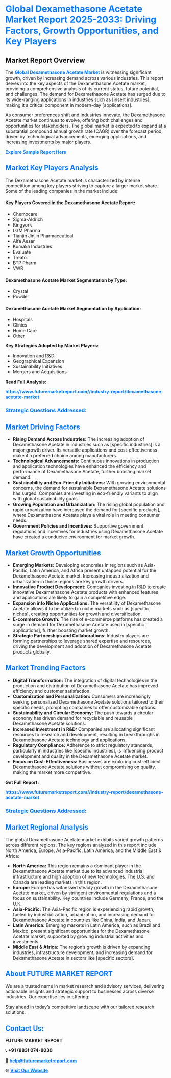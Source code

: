 <h1 style="color: #007BFF;">Global Dexamethasone Acetate Market Report 2025-2033: Driving Factors, Growth Opportunities, and Key Players</h1>

<section id="overview">
<h2>Market Report Overview</h2>
<p>The <a href="https://www.futuremarketreport.com//industry-report/dexamethasone-acetate-market" style="color: #007BFF; text-decoration: none;"><strong>Global Dexamethasone Acetate Market</strong></a> is witnessing significant growth, driven by increasing demand across various industries. This report delves into the key aspects of the Dexamethasone Acetate market, providing a comprehensive analysis of its current status, future potential, and challenges. The demand for Dexamethasone Acetate has surged due to its wide-ranging applications in industries such as [insert industries], making it a critical component in modern-day [applications].</p>
<p>As consumer preferences shift and industries innovate, the Dexamethasone Acetate market continues to evolve, offering both challenges and opportunities for stakeholders. The global market is expected to expand at a substantial compound annual growth rate (CAGR) over the forecast period, driven by technological advancements, emerging applications, and increasing investments by major players.</p>
</section>

<section id="overview">
<p><a href="https://www.futuremarketreport.com//request-sample/reportId=89243" style="color: #007BFF; text-decoration: none;"><strong>Explore Sample Report Here</strong></a></p>
</section>

<section id="key-players">
<h2 style="color: #007BFF;">Market Key Players Analysis</h2>
<p>The Dexamethasone Acetate market is characterized by intense competition among key players striving to capture a larger market share. Some of the leading companies in the market include:</p>
<h4>Key Players Covered in the Dexamethasone Acetate Report:</h4>
<ul><li>Chemocare</li><li>Sigma-Aldrich</li><li>Kingyork</li><li>LGM Pharma</li><li>Tianjin Jinjin Pharmaceutical</li><li>Alfa Aesar</li><li>Kumaka Industries</li><li>Evaluate</li><li>Treato</li><li>BTP Pharm</li><li>VWR</li></ul>
<h4>Dexamethasone Acetate Market Segmentation by Type:</h4>
<ul><li>Crystal</li><li>Powder</li></ul>

<h4>Dexamethasone Acetate Market Segmentation by Application:</h4>
<ul><li>Hospitals</li><li>Clinics</li><li>Home Care</li><li>Other</li></ul>
<p><strong>Key Strategies Adopted by Market Players:</strong></p>
<ul>
<li>Innovation and R&D</li>
<li>Geographical Expansion</li>
<li>Sustainability Initiatives</li>
<li>Mergers and Acquisitions</li>
</ul>
</section>

<section>
<p><strong>Read Full Analysis: </strong></p><a href="https://www.futuremarketreport.com//industry-report/dexamethasone-acetate-market" style="color: #007BFF; text-decoration: none;"><strong>https://www.futuremarketreport.com//industry-report/dexamethasone-acetate-market</strong></a>
<h3 style="color: #007BFF;">Strategic Questions Addressed:</h3>
</section>

<section id="driving-factors">
<h2 style="color: #007BFF;">Market Driving Factors</h2>
<ul>
<li><strong>Rising Demand Across Industries:</strong> The increasing adoption of Dexamethasone Acetate in industries such as [specific industries] is a major growth driver. Its versatile applications and cost-effectiveness make it a preferred choice among manufacturers.</li>
<li><strong>Technological Advancements:</strong> Continuous innovations in production and application technologies have enhanced the efficiency and performance of Dexamethasone Acetate, further boosting market demand.</li>
<li><strong>Sustainability and Eco-Friendly Initiatives:</strong> With growing environmental concerns, the demand for sustainable Dexamethasone Acetate solutions has surged. Companies are investing in eco-friendly variants to align with global sustainability goals.</li>
<li><strong>Growing Population and Urbanization:</strong> The rising global population and rapid urbanization have increased the demand for [specific products], where Dexamethasone Acetate plays a vital role in meeting consumer needs.</li>
<li><strong>Government Policies and Incentives:</strong> Supportive government regulations and incentives for industries using Dexamethasone Acetate have created a conducive environment for market growth.</li>
</ul>
</section>

<section id="growth-opportunities">
<h2 style="color: #007BFF;">Market Growth Opportunities</h2>
<ul>
<li><strong>Emerging Markets:</strong> Developing economies in regions such as Asia-Pacific, Latin America, and Africa present untapped potential for the Dexamethasone Acetate market. Increasing industrialization and urbanization in these regions are key growth drivers.</li>
<li><strong>Innovative Product Development:</strong> Companies investing in R&D to create innovative Dexamethasone Acetate products with enhanced features and applications are likely to gain a competitive edge.</li>
<li><strong>Expansion into Niche Applications:</strong> The versatility of Dexamethasone Acetate allows it to be utilized in niche markets such as [specific niches], creating opportunities for growth and diversification.</li>
<li><strong>E-commerce Growth:</strong> The rise of e-commerce platforms has created a surge in demand for Dexamethasone Acetate used in [specific applications], further boosting market growth.</li>
<li><strong>Strategic Partnerships and Collaborations:</strong> Industry players are forming partnerships to leverage shared expertise and resources, driving the development and adoption of Dexamethasone Acetate products globally.</li>
</ul>
</section>

<section id="trending-factors">
<h2 style="color: #007BFF;">Market Trending Factors</h2>
<ul>
<li><strong>Digital Transformation:</strong> The integration of digital technologies in the production and distribution of Dexamethasone Acetate has improved efficiency and customer satisfaction.</li>
<li><strong>Customization and Personalization:</strong> Consumers are increasingly seeking personalized Dexamethasone Acetate solutions tailored to their specific needs, prompting companies to offer customizable options.</li>
<li><strong>Sustainability and Circular Economy:</strong> The push towards a circular economy has driven demand for recyclable and reusable Dexamethasone Acetate solutions.</li>
<li><strong>Increased Investment in R&D:</strong> Companies are allocating significant resources to research and development, resulting in breakthroughs in Dexamethasone Acetate technology and applications.</li>
<li><strong>Regulatory Compliance:</strong> Adherence to strict regulatory standards, particularly in industries like [specific industries], is influencing product development and quality in the Dexamethasone Acetate market.</li>
<li><strong>Focus on Cost-Effectiveness:</strong> Businesses are exploring cost-efficient Dexamethasone Acetate solutions without compromising on quality, making the market more competitive.</li>
</ul>
</section>

<section>
<p><strong>Get Full Report: </strong></p><a href="https://www.futuremarketreport.com//industry-report/dexamethasone-acetate-market" style="color: #007BFF; text-decoration: none;"><strong>https://www.futuremarketreport.com//industry-report/dexamethasone-acetate-market</strong></a>
<h3 style="color: #007BFF;">Strategic Questions Addressed:</h3>
</section>


<section id="regional-analysis">
<h2 style="color: #007BFF;">Market Regional Analysis</h2>
<p>The global Dexamethasone Acetate market exhibits varied growth patterns across different regions. The key regions analyzed in this report include North America, Europe, Asia-Pacific, Latin America, and the Middle East & Africa:</p>
<ul>
<li><strong>North America:</strong> This region remains a dominant player in the Dexamethasone Acetate market due to its advanced industrial infrastructure and high adoption of new technologies. The U.S. and Canada are leading markets in this region.</li>
<li><strong>Europe:</strong> Europe has witnessed steady growth in the Dexamethasone Acetate market, driven by stringent environmental regulations and a focus on sustainability. Key countries include Germany, France, and the U.K.</li>
<li><strong>Asia-Pacific:</strong> The Asia-Pacific region is experiencing rapid growth, fueled by industrialization, urbanization, and increasing demand for Dexamethasone Acetate in countries like China, India, and Japan.</li>
<li><strong>Latin America:</strong> Emerging markets in Latin America, such as Brazil and Mexico, present significant opportunities for the Dexamethasone Acetate market, supported by growing industrial activities and investments.</li>
<li><strong>Middle East & Africa:</strong> The region’s growth is driven by expanding industries, infrastructure development, and increasing demand for Dexamethasone Acetate in sectors like [specific sectors].</li>
</ul>
</section>

<footer>
<h2 style="color: #007BFF;">About FUTURE MARKET REPORT</h2>
<p>We are a trusted name in market research and advisory services, delivering actionable insights and strategic support to businesses across diverse industries. Our expertise lies in offering:</p>

<p>Stay ahead in today’s competitive landscape with our tailored research solutions.</p>

<h2 style="color: #007BFF;">Contact Us:</h2>
<p><strong>FUTURE MARKET REPORT</strong></p>
<p>📞 <strong>+91 (883) 074-8030</strong></p>
<p>📧 <strong><a href="mailto:help@futuremarketreport.com" style="color: #007BFF;">help@futuremarketreport.com</a></strong></p>
<p>🌐 <strong><a href="https://www.futuremarketreport.com/" style="color: #007BFF;">Visit Our Website</a></strong></p>
</footer>
